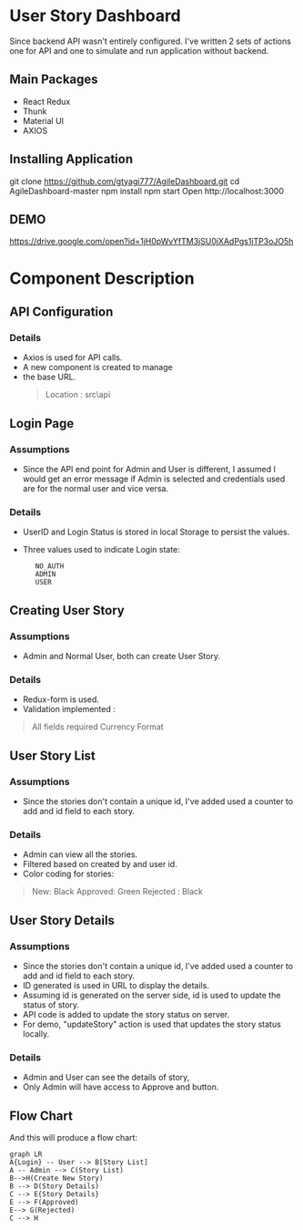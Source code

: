 ﻿# User Story Dashboard

Since backend API wasn't entirely configured. I've written 2 sets of actions one for API and one to simulate and run application without backend.

## Main Packages 

 - React Redux
 - Thunk
 - Material UI
 - AXIOS
 
## Installing Application

git clone https://github.com/gtyagi777/AgileDashboard.git
cd AgileDashboard-master
npm install
npm start
Open http://localhost:3000

## DEMO
https://drive.google.com/open?id=1jH0pWvYfTM3jSU0jXAdPgs1jTP3oJO5h


# Component Description


## API Configuration
### Details

 - Axios is used for API calls.  
 - A new component is created to manage
 - the base URL.
      >Location : src\api

## Login Page

### Assumptions
 - Since the API end point for Admin and User is different, I assumed I would get an error message if Admin is selected and credentials used are for the normal user and vice versa.
 
### Details
 - UserID and Login Status is stored in local Storage to persist the
   values.
 - Three values used to indicate Login state:

		  NO_AUTH
		  ADMIN
		  USER


## Creating User Story

### Assumptions
 - Admin and Normal User, both can create User Story.

### Details
 - Redux-form is used.
 - Validation implemented :  
 >All fields required 
 > Currency Format


## User Story List

### Assumptions
 - Since the stories don't contain a unique id, I've added used a counter to add and id field to each story.
 
### Details
 - Admin can view all the stories.
 - Filtered based on created by and user id.
 - Color coding for stories:
 >New: Black 
 >Approved: Green
 > Rejected : Black

## User Story Details
### Assumptions
 - Since the stories don't contain a unique id, I've added used a counter to add and id field to each story.
 - ID generated is used in URL to display the details.
 - Assuming id is generated on the server side, id is used to update the status of story.
 - API code is added to update the story status on server.
 - For demo, "updateStory" action is used that updates the story status locally.
 ### Details
 
 - Admin and User can see the details of story,
 - Only Admin will have access to Approve and button.


 
 
## Flow Chart

And this will produce a flow chart:

```mermaid
graph LR
A{Login} -- User --> B[Story List]
A -- Admin --> C(Story List)
B-->H(Create New Story)
B --> D(Story Details)
C --> E{Story Details}
E --> F(Approved)
E--> G(Rejected)
C --> H

